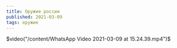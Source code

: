 ```yaml
---
title: Оружие россии
published: 2021-03-09
tags: оружие
---
```


$video("/content/WhatsApp Video 2021-03-09 at 15.24.39.mp4")$